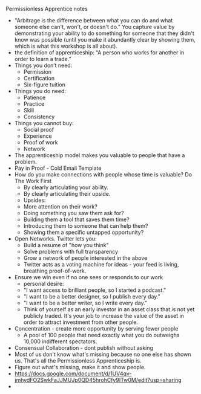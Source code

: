 Permissionless Apprentice notes

- "Arbitrage is the difference between what you can do and what someone else can't, won't, or doesn't do." You capture value by demonstrating your ability to do something for someone that they didn't know was possible (until you make it abundantly clear by showing them, which is what this workshop is all about).
- the definition of apprenticeship: “A person who works for another in order to learn a trade.”
- Things you don’t need:
	- Permission
	- Certification
	- Six-figure tuition 
- Things you do need:
	- Patience
	- Practice
	- Skill
	- Consistency
- Things you cannot buy:
	- Social proof
	- Experience
	- Proof of work
	- Network
- The apprenticeship model makes you valuable to people that have a problem.
- Pay in Proof - Cold Email Template
- How do you make connections with people whose time is valuable? Do The Work First
	- By clearly articulating your ability.
	- By clearly articulating their upside.
	- Upsides:
	- More attention on their work? 
	- Doing something you saw them ask for? 
	- Building them a tool that saves them time?
	- Introducing them to someone that can help them?
	- Showing them a specific untapped opportunity?
- Open Networks. Twitter lets you:
	- Build a resume of "how you think"
	- Solve problems with full transparency
	- Grow a network of people interested in the above
	- Twitter acts as a voting machine for ideas - your feed is living, breathing proof-of-work.
- Ensure we win even if no one sees or responds to our work
	- personal desire:
	- "I want access to brilliant people, so I started a podcast."
	- "I want to be a better designer, so I publish every day."
	- "I want to be a better writer, so I write every day."
	- Think of yourself as an early investor in an asset class that is not yet publicly traded. It's your job to increase the value of the asset in order to attract investment from other people.
- Concentration - create more opportunity by serving fewer people
	- A pool of 100 people that need exactly what you do outweighs 10,000 indifferent spectators.
- Consensual Collaboration - dont publish without asking
- Most of us don't know what's missing because no one else has shown us. That's all the Permissionless Apprenticeship is.
- Figure out what's missing, make it and show people.
- https://docs.google.com/document/d/1UV4qv-jmhydFO2SwkFaJJMUJp0QD45hrohCfy9ITw0M/edit?usp=sharing
- 


